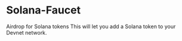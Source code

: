 # Solana-Faucet
Airdrop for Solana tokens 
This will let you add a Solana token to your Devnet network.
